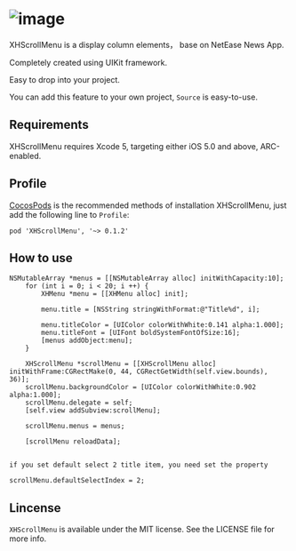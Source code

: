 ![image](https://github.com/JackTeam/XHScrollMenu/raw/master/Screenshots/XHScrollMenu.gif)
============
XHScrollMenu is a display column elements， base on NetEase News App.


Completely created using UIKit framework.

Easy to drop into your project.      

You can add this feature to your own project, `Source` is easy-to-use.        

## Requirements ##

XHScrollMenu requires Xcode 5, targeting either iOS 5.0 and above, ARC-enabled.      

## Profile

[CocosPods](http://cocosPods.org) is the recommended methods of installation XHScrollMenu, just add the following line to `Profile`:
```
pod 'XHScrollMenu', '~> 0.1.2'
```

## How to use ##
```objc
NSMutableArray *menus = [[NSMutableArray alloc] initWithCapacity:10];
    for (int i = 0; i < 20; i ++) {
        XHMenu *menu = [[XHMenu alloc] init];
        
        menu.title = [NSString stringWithFormat:@"Title%d", i];
        
        menu.titleColor = [UIColor colorWithWhite:0.141 alpha:1.000];
        menu.titleFont = [UIFont boldSystemFontOfSize:16];
        [menus addObject:menu];
    }
    
    XHScrollMenu *scrollMenu = [[XHScrollMenu alloc] initWithFrame:CGRectMake(0, 44, CGRectGetWidth(self.view.bounds), 36)];
    scrollMenu.backgroundColor = [UIColor colorWithWhite:0.902 alpha:1.000];
    scrollMenu.delegate = self;
    [self.view addSubview:scrollMenu];
    
    scrollMenu.menus = menus;
    
    [scrollMenu reloadData];
    

if you set default select 2 title item, you need set the property

scrollMenu.defaultSelectIndex = 2;

```
## Lincense ##

`XHScrollMenu` is available under the MIT license. See the LICENSE file for more info.
